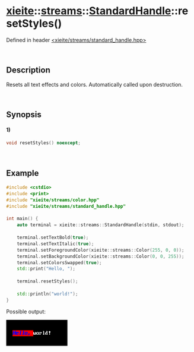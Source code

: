 # [xieite](../../../../../xieite.md)\:\:[streams](../../../../../streams.md)\:\:[StandardHandle](../../../standard_handle.md)\:\:resetStyles\(\)
Defined in header [<xieite/streams/standard_handle.hpp>](../../../../../../include/xieite/streams/standard_handle.hpp)

&nbsp;

## Description
Resets all text effects and colors. Automatically called upon destruction.

&nbsp;

## Synopsis
#### 1)
```cpp
void resetStyles() noexcept;
```

&nbsp;

## Example
```cpp
#include <cstdio>
#include <print>
#include "xieite/streams/color.hpp"
#include "xieite/streams/standard_handle.hpp"

int main() {
    auto terminal = xieite::streams::StandardHandle(stdin, stdout);

    terminal.setTextBold(true);
    terminal.setTextItalic(true);
    terminal.setForegroundColor(xieite::streams::Color(255, 0, 0));
    terminal.setBackgroundColor(xieite::streams::Color(0, 0, 255));
    terminal.setColorsSwapped(true);
    std::print("Hello, ");

    terminal.resetStyles();

    std::println("world!");
}
```
Possible output:

![image](./reset_styles.png)
